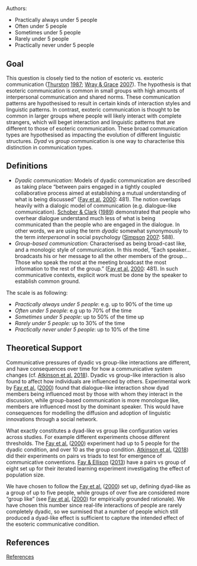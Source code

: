 # [](ContributionTable?__template__=property.md&property=name#cldf:S3)

Authors: [](ContributionTable?__template__=property.md&property=contributor#cldf:S3)
- Practically always under 5 people
- Often under 5 people
- Sometimes under 5 people
- Rarely under 5 people
- Practically never under 5 people


## Goal

This question is closely tied to the notion of esoteric vs. exoteric communication ([Thurston](sources.bib?ref&with_internal_ref_link&keep_label#cldf:Thurston1987) [1987](sources.bib?ref&with_internal_ref_link&keep_label#cldf:Thurston1987); [Wray & Grace](sources.bib?ref&with_internal_ref_link&keep_label#cldf:WrayGrace2007) [2007](sources.bib?ref&with_internal_ref_link&keep_label#cldf:WrayGrace2007)). The hypothesis is that esoteric communication is common in small groups with high amounts of interpersonal communication and shared norms. These communication patterns are hypothesised to result in certain kinds of interaction styles and linguistic patterns. In contrast, exoteric communication is thought to be common in larger groups where people will likely interact with complete strangers, which will beget interaction and linguistic patterns that are different to those of esoteric communication. These broad communication types are hypothesised as impacting the evolution of different linguistic structures. *Dyad* vs *group* communication is one way to characterise this distinction in communication types.
## Definitions

- *Dyadic communication*: Models of dyadic communication are described as taking place “between pairs engaged in a tightly coupled collaborative process aimed at establishing a mutual understanding of what is being discussed” ([Fay et al.](sources.bib?ref&with_internal_ref_link&keep_label#cldf:FayEtAl2000) [2000](sources.bib?ref&with_internal_ref_link&keep_label#cldf:FayEtAl2000): 481). The notion overlaps heavily with a dialogic model of communication (e.g. dialogue-like communication). [Schober & Clark](sources.bib?ref&with_internal_ref_link&keep_label#cldf:SchoberClark1989) ([1989](sources.bib?ref&with_internal_ref_link&keep_label#cldf:SchoberClark1989)) demonstrated that people who overhear dialogue understand much less of what is being communicated than the people who are engaged in the dialogue. In other words, we are using the term *dyadic* somewhat synonymously to the term *interpersonal* in social psychology ([Simpson](sources.bib?ref&with_internal_ref_link&keep_label#cldf:Simpson2007) [2007](sources.bib?ref&with_internal_ref_link&keep_label#cldf:Simpson2007): 588).
- *Group-based communication*: Characterised as being broad-cast like, and a monologic style of communication. In this model, “Each speaker… broadcasts his or her message to all the other members of the group… Those who speak the most at the meeting broadcast the most information to the rest of the group.” ([Fay et al.](sources.bib?ref&with_internal_ref_link&keep_label#cldf:FayEtAl2000) [2000](sources.bib?ref&with_internal_ref_link&keep_label#cldf:FayEtAl2000): 481). In such communicative contexts, explicit work must be done by the speaker to establish common ground.


The scale is as following:

- *Practically always under 5 people*: e.g. up to 90% of the time up
- *Often under 5 people*: e.g up to 70% of the time
- *Sometimes under 5 people*: up to 50% of the time up
- *Rarely under 5 people:* up to 30% of the time
- *Practically never under 5 people*: up to 10% of the time

## Theoretical Support
Communicative pressures of dyadic vs group-like interactions are different, and have consequences over time for how a communicative system changes (cf. [Atkinson et al.](sources.bib?ref&with_internal_ref_link&keep_label#cldf:AtkinsonEtAl2018) [2018](sources.bib?ref&with_internal_ref_link&keep_label#cldf:AtkinsonEtAl2018)). Dyadic vs group-like interaction is also found to affect how individuals are influenced by others. Experimental work by [Fay et al.](sources.bib?ref&with_internal_ref_link&keep_label#cldf:FayEtAl2000) ([2000](sources.bib?ref&with_internal_ref_link&keep_label#cldf:FayEtAl2000)) found that dialogue-like interaction show dyad members being influenced most by those with whom they interact in the discussion, while group-based communication is more monologue like, members are influenced most by the dominant speaker. This would have consequences for modelling the diffusion and adoption of linguistic innovations through a social network.

What exactly constitutes a dyad-like vs group like configuration varies across studies. For example different experiments choose different thresholds. The [Fay et al.](sources.bib?ref&with_internal_ref_link&keep_label#cldf:FayEtAl2000) ([2000](sources.bib?ref&with_internal_ref_link&keep_label#cldf:FayEtAl2000)) experiment had up to 5 people for the dyadic condition, and over 10 as the group condition. [Atkinson et al.](sources.bib?ref&with_internal_ref_link&keep_label#cldf:AtkinsonEtAl2018) ([2018](sources.bib?ref&with_internal_ref_link&keep_label#cldf:AtkinsonEtAl2018)) did their experiments on pairs vs triads to test for emergence of communicative conventions. [Fay & Ellison](sources.bib?ref&with_internal_ref_link&keep_label#cldf:FayEllison2013) ([2013](sources.bib?ref&with_internal_ref_link&keep_label#cldf:FayEllison2013)) have a pairs vs group of eight set up for their iterated learning experiment investigating the effect of population size.

We have chosen to follow the [Fay et al.](sources.bib?ref&with_internal_ref_link&keep_label#cldf:FayEtAl2000) ([2000](sources.bib?ref&with_internal_ref_link&keep_label#cldf:FayEtAl2000)) set up, defining dyad-like as a group of up to five people, while groups of over five are considered more “group like” (see [Fay et al.](sources.bib?ref&with_internal_ref_link&keep_label#cldf:FayEtAl2000) ([2000](sources.bib?ref&with_internal_ref_link&keep_label#cldf:FayEtAl2000)) for empirically grounded rationale). We have chosen this number since real-life interactions of people are rarely completely dyadic, so we surmised that a number of people which still produced a dyad-like effect is sufficient to capture the intended effect of the esoteric communicative condition.
## References

[References](Source?cited_only&with_link#cldf:__all__)